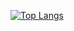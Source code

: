 [![Top Langs](https://github-readme-stats.vercel.app/api/top-langs/?username=sschwei1&layout=compact)](https://github.com/anuraghazra/github-readme-stats)
